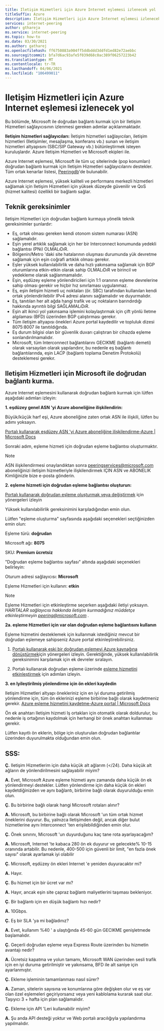 ```yaml
---
title: Iletişim Hizmetleri için Azure Internet eşlemesi izlenecek yol
titleSuffix: Azure
description: Iletişim Hizmetleri için Azure Internet eşlemesi izlenecek yol
services: internet-peering
author: gthareja
ms.service: internet-peering
ms.topic: how-to
ms.date: 03/30/2021
ms.author: gatharej
ms.openlocfilehash: ff6750883a904ff5ddbddd3ddfd1ed82e72aebbc
ms.sourcegitcommit: bfa7d6ac93afe5f039d68c0ac389f06257223b42
ms.translationtype: MT
ms.contentlocale: tr-TR
ms.lasthandoff: 04/06/2021
ms.locfileid: "106499011"
---
```

# <a name="azure-internet-peering-for-communications-services-walkthrough"></a>Iletişim Hizmetleri için Azure Internet eşlemesi izlenecek yol

Bu bölümde, Microsoft ile doğrudan bağlantı kurmak için bir Iletişim Hizmetleri sağlayıcısının izlenmesi gereken adımlar açıklanmaktadır.

**Iletişim hizmetleri sağlayıcıları:**  İletişim hizmetleri sağlayıcıları, iletişim hizmetleri (Iletişimler, mesajlaşma, konferans vb.) sunan ve iletişim hizmetleri altyapısını (SBC/SIP Gateway vb.) bütünleştirmek isteyen kuruluşlardır.  Azure Iletişim Hizmetleri ve Microsoft ekipleri ile. 

Azure Internet eşlemesi, Microsoft ile tüm uç sitelerinde (pop konumları) doğrudan bağlantı kurmak için Iletişim Hizmetleri sağlayıcılarını destekler. Tüm ortak kenarlar listesi, [Peeringdb](https://www.peeringdb.com/net/694)'de bulunabilir.

Azure Internet eşlemesi, yüksek kaliteli ve performans merkezli hizmetleri sağlamak için Iletişim Hizmetleri için yüksek düzeyde güvenilir ve QoS (hizmet kalitesi) özellikli bir bağlantı sağlar.

## <a name="technical-requirements"></a>Teknik gereksinimler
Iletişim Hizmetleri için doğrudan bağlantı kurmaya yönelik teknik gereksinimler şunlardır:
-   Eş, ortak olması gereken kendi otonom sistem numarası (ASN) sağlamalıdır.
-   Eşin yerel artıklık sağlamak için her bir Interconnect konumunda yedekli bağlantısı (PNı) OLMALıDıR.
-   Bölgenin/Metro 'daki site hatalarının oluşması durumunda yük devretme sağlamak için eşin coğrafi artıklık olması gerekır.
-   Eşler yüksek kullanılabilirlik ve daha hızlı yakınsama sağlamak için BGP oturumlarına etkin-etkin olarak sahip OLMALıDıR ve birincil ve yedekleme olarak sağlanmamalıdır.
-   Eşin, eşdüzey eşleme yönlendiricileri için 1:1 oranının eşleme devrelerine sahip olması gerekir ve hiçbir hız sınırlaması uygulanmaz.
-   Eş, eşin iletişim hizmeti uç noktaları (ör. SBC) tarafından kullanılan kendi ortak yönlendirilebilir IPv4 adresi alanını sağlamalıdır ve duyurmalıdır. 
-   Eş, tanıtılan her alt ağda hangi trafik ve uç noktaların barındırdığı hakkında ayrıntılı bilgi SAĞLAMALıDıR. 
-   Eşin alt ikinci yol yakınsama işlemini kolaylaştırmak için çift yönlü Iletme algılaması (BFD) üzerinden BGP çalıştırması gerekır.
-   Tüm iletişim altyapısı önekleri Azure portal kaydedilir ve topluluk dizesi 8075:8007 ile tanıtıldığında.
-   Eş durum bilgisi olan bir güvenlik duvarı çalıştıran bir cihazda eşleme sonlandırılmamalıdır. 
-   Microsoft, tüm Interconnect bağlantılarını GECIKME (bağlantı demeti) olarak varsayılan olarak yapılandırır, bu nedenle eş bağlantı bağlantılarında, eşin LACP (bağlantı toplama Denetim Protokolü) desteklemesi gerekır.

## <a name="establishing-direct-interconnect-with-microsoft-for-communications-services"></a>Iletişim Hizmetleri için Microsoft ile doğrudan bağlantı kurma.

Azure Internet eşlemesini kullanarak doğrudan bağlantı kurmak için lütfen aşağıdaki adımları izleyin:

**1. eşdüzey genel ASN 'yi Azure aboneliğine ilişkilendirin:**

Büyük/küçük harf eşi, Azure aboneliğine zaten ortak ASN ile ilişkili, lütfen bu adımı yoksayın.

[Portalı kullanarak eşdüzey ASN 'yi Azure aboneliğine ilişkilendirme-Azure | Microsoft Docs](https://docs.microsoft.com/azure/internet-peering/howto-subscription-association-portal)

Sonraki adım, eşleme hizmeti için doğrudan eşleme bağlantısı oluşturmaktır.

> [!NOTE]
> ASN ilişkilendirmesi onaylandıktan sonra peeringservices@microsoft.com aboneliğinizi iletişim hizmetleriyle ilişkilendirmek IÇIN ASN ve ABONELIK Kimliğinizle bize e-posta gönderin. 

**2. eşleme hizmeti için doğrudan eşleme bağlantısı oluşturun:**

[Portalı kullanarak doğrudan eşleme oluşturmak veya değiştirmek](https://docs.microsoft.com/azure/internet-peering/howto-direct-portal) için yönergeleri izleyin

Yüksek kullanılabilirlik gereksinimini karşıladığından emin olun.

Lütfen "eşleme oluşturma" sayfasında aşağıdaki seçenekleri seçtiğinizden emin olun:

Eşleme türü:   **doğrudan**

Microsoft ağı:  **8075**

SKU:        **Premium ücretsiz**


"Doğrudan eşleme bağlantısı sayfası" altında aşağıdaki seçenekleri belirleyin:

Oturum adresi sağlayıcısı:   **Microsoft**

Eşleme Hizmetleri için kullanın:   **etkin**

> [!NOTE] 
> Eşleme Hizmetleri için etkinleştirme seçerken aşağıdaki iletiyi yoksayın.
> *HARITALAR sağlayıcısı hakkında iletişim kurmadığınız müddetçe etkinleştirmeyin peering@microsoft.com .*


  **2a. eşleme Hizmetleri için var olan doğrudan eşleme bağlantısını kullanın**

Eşleme hizmetini desteklemek için kullanmak istediğiniz mevcut bir doğrudan eşlemeye sahipseniz Azure portal etkinleştirebilirsiniz.
1.  [Portalı kullanarak eski bir doğrudan eşlemeyi Azure kaynağına dönüştürmek](https://docs.microsoft.com/azure/internet-peering/howto-legacy-direct-portal)için yönergeleri izleyin.
Gerektiğinde, yüksek kullanılabilirlik gereksinimini karşılamak için ek devreler sıralayın.

2.  Portalı kullanarak doğrudan eşleme üzerinde [eşleme hizmetini etkinleştirmek](https://docs.microsoft.com/azure/internet-peering/howto-peering-service-portal) için adımları izleyin.




**3. en Iyileştirilmiş yönlendirme için ön ekleri kaydedin**

Iletişim Hizmetleri altyapı önekleriniz için en iyi duruma getirilmiş yönlendirme için, tüm ön eklerinizi eşleme birbirine bağlı olarak kaydetmeniz gerekir.
[Azure eşleme hizmetini kaydetme-Azure portal | Microsoft Docs](https://docs.microsoft.com/azure/peering-service/azure-portal)

Ön ek anahtarı Iletişim hizmeti Iş ortakları için otomatik olarak doldurulur, bu nedenle iş ortağının kaydolmak için herhangi bir önek anahtarı kullanması gerekir. 

Lütfen kayıtlı ön eklerin, bölge için oluşturulan doğrudan bağlantılar üzerinden duyurulmakta olduğundan emin olun.


## <a name="faqs"></a>SSS:

**Ç.**  Iletişim Hizmetlerim için daha küçük alt ağlarım (</24). Daha küçük alt ağların de yönlendirilmesini sağlayabilir miyim?

**A.**  Evet, Microsoft Azure eşleme hizmeti aynı zamanda daha küçük ön ek yönlendirmeyi destekler. Lütfen yönlendirme için daha küçük ön ekleri kaydetdiğinizden ve aynı bağlantı, birbirine bağlı olarak duyurulduğu emin olun.

**Ç.**  Bu birbirine bağlı olarak hangi Microsoft rotaları alınır?

**A.** Microsoft, bu birbirine bağlı olarak Microsoft 'un tüm ortak hizmet öneklerini duyurur. Bu, yalnızca Iletişimden değil, ancak diğer bulut hizmetlerine aynı Interconnect 'ten erişilebildiğinden emin olur.

**Ç.**  Önek sınırını, Microsoft 'un duyurduğunu kaç tane rota ayarlayacağım?

**A.** Microsoft, Internet 'te kabaca 280 ön ek duyurur ve gelecekte% 10-15 oranında artabilir. Bu nedenle, 400-500 için güvenli bir limit, "en fazla önek sayısı" olarak ayarlamak iyi olabilir

**Ç.** Microsoft, eşdüzey ön ekleri Internet 'e yeniden duyuracaktır mi?

**A.** Hayır.

**Ç.** Bu hizmet için bir ücret var mı?

**A.** Hayır, ancak eşin site çapraz bağlantı maliyetlerini taşıması bekleniyor.

**Ç.** Bir bağlantı için en düşük bağlantı hızı nedir?

**A.** 10Gbps.

**Ç.** Eş bir SLA 'ya mi bağladınız?

**A.** Evet, kullanım %40 ' a ulaştığında 45-60 gün GECIKME genişletmede başlamalıdır.

**Ç.** Geçerli doğrudan eşleme veya Express Route üzerinden bu hizmetin avantajı nedir?

**A.** Ücretsiz kapatma ve yolun tamamı, Microsoft WAN üzerinden sesli trafik için en iyi duruma getirilmiştir ve yakınsama, BFD ile alt saniye için ayarlanmıştır.

**Ç.** Ekleme işleminin tamamlanması nasıl sürer?

**A.** Zaman, sitelerin sayısına ve konumlarına göre değişken olur ve eş var olan özel eşlemeleri geçiriyorsanız veya yeni kablolama kurarak saat olur. Taşıyıcı 3 + hafta için plan sağlamalıdır.

**Ç.** Ekleme için API 'Leri kullanabilir miyim?

**A.** Şu anda API desteği yoktur ve Web portalı aracılığıyla yapılandırma yapılmalıdır. 
